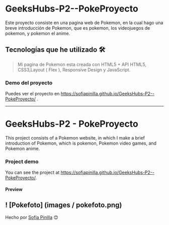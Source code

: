 # GeeksHubs-P2--PokeProyecto
Este proyecto consiste en una pagina web de Pokemon, en la cual hago una breve introducción de Pokemon, que es pokemon, 
los videojuegos de pokemon, y pokemon el anime.

## Tecnologías que he utilizado 🛠️

>Mi pagina de Pokemon esta creada con HTML5 + API HTML5, CSS3,Layout ( Flex ), Responsive Design y
JavaScript.

### Demo del proyecto 

Puedes ver el proyecto en https://sofiapinilla.github.io/GeeksHubs-P2--PokeProyecto/ .
 
 ---
 
# GeeksHubs-P2 - PokeProyecto
This project consists of a Pokemon website, in which I make a brief introduction of Pokemon, which is pokemon,
Pokemon video games, and Pokemon anime.

### Project demo

You can see the project at https://sofiapinilla.github.io/GeeksHubs-P2--PokeProyecto/.

#### Preview
! [Pokefoto] (images / pokefoto.png)
---
Hecho por [Sofía Pinilla](https://github.com/SofiaPinilla) 😊
